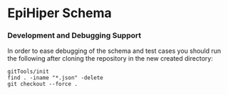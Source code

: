 # EpiHiper Schema

### Development and Debugging Support
In order to ease debugging of the schema and test cases you should run the following after cloning the repository in the new created directory:

``` shell
gitTools/init
find . -iname "*.json" -delete
git checkout --force .
```


